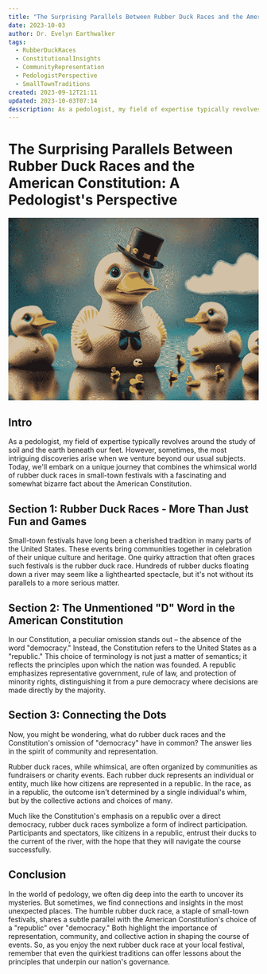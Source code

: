 ```yaml
---
title: "The Surprising Parallels Between Rubber Duck Races and the American Constitution: A Pedologist's Perspective"
date: 2023-10-03
author: Dr. Evelyn Earthwalker
tags:
  - RubberDuckRaces
  - ConstitutionalInsights
  - CommunityRepresentation
  - PedologistPerspective
  - SmallTownTraditions
created: 2023-09-12T21:11
updated: 2023-10-03T07:14
desscription: As a pedologist, my field of expertise typically revolves around the study of soil and the earth beneath our feet. However, sometimes, the most intriguing discoveries arise when we venture beyond our usual subjects. Today, we'll embark on a unique journey that combines the whimsical world of rubber duck races in small-town festivals with a fascinating and somewhat bizarre fact about the American Constitution.
---
```

# The Surprising Parallels Between Rubber Duck Races and the American Constitution: A Pedologist's Perspective

![](assets/Firefly%2020231003071308.png)

## Intro

As a pedologist, my field of expertise typically revolves around the study of soil and the earth beneath our feet. However, sometimes, the most intriguing discoveries arise when we venture beyond our usual subjects. Today, we'll embark on a unique journey that combines the whimsical world of rubber duck races in small-town festivals with a fascinating and somewhat bizarre fact about the American Constitution.

## Section 1: Rubber Duck Races - More Than Just Fun and Games

Small-town festivals have long been a cherished tradition in many parts of the United States. These events bring communities together in celebration of their unique culture and heritage. One quirky attraction that often graces such festivals is the rubber duck race. Hundreds of rubber ducks floating down a river may seem like a lighthearted spectacle, but it's not without its parallels to a more serious matter.

## Section 2: The Unmentioned "D" Word in the American Constitution

In our Constitution, a peculiar omission stands out – the absence of the word "democracy." Instead, the Constitution refers to the United States as a "republic." This choice of terminology is not just a matter of semantics; it reflects the principles upon which the nation was founded. A republic emphasizes representative government, rule of law, and protection of minority rights, distinguishing it from a pure democracy where decisions are made directly by the majority.

## Section 3: Connecting the Dots

Now, you might be wondering, what do rubber duck races and the Constitution's omission of "democracy" have in common? The answer lies in the spirit of community and representation.

Rubber duck races, while whimsical, are often organized by communities as fundraisers or charity events. Each rubber duck represents an individual or entity, much like how citizens are represented in a republic. In the race, as in a republic, the outcome isn't determined by a single individual's whim, but by the collective actions and choices of many.

Much like the Constitution's emphasis on a republic over a direct democracy, rubber duck races symbolize a form of indirect participation. Participants and spectators, like citizens in a republic, entrust their ducks to the current of the river, with the hope that they will navigate the course successfully.

## Conclusion

In the world of pedology, we often dig deep into the earth to uncover its mysteries. But sometimes, we find connections and insights in the most unexpected places. The humble rubber duck race, a staple of small-town festivals, shares a subtle parallel with the American Constitution's choice of a "republic" over "democracy." Both highlight the importance of representation, community, and collective action in shaping the course of events. So, as you enjoy the next rubber duck race at your local festival, remember that even the quirkiest traditions can offer lessons about the principles that underpin our nation's governance.
